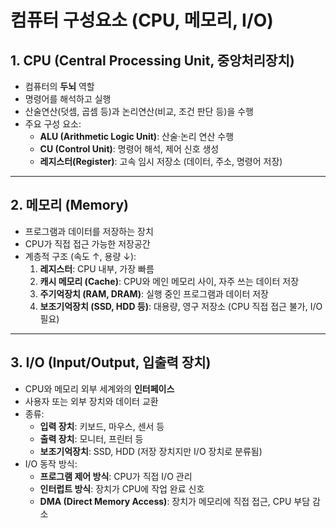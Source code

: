 # 컴퓨터 구성요소 (CPU, 메모리, I/O)

## 1. CPU (Central Processing Unit, 중앙처리장치)
- 컴퓨터의 **두뇌** 역할
- 명령어를 해석하고 실행
- 산술연산(덧셈, 곱셈 등)과 논리연산(비교, 조건 판단 등)을 수행
- 주요 구성 요소:
  - **ALU (Arithmetic Logic Unit)**: 산술·논리 연산 수행
  - **CU (Control Unit)**: 명령어 해석, 제어 신호 생성
  - **레지스터(Register)**: 고속 임시 저장소 (데이터, 주소, 명령어 저장)

---

## 2. 메모리 (Memory)
- 프로그램과 데이터를 저장하는 장치
- CPU가 직접 접근 가능한 저장공간
- 계층적 구조 (속도 ↑, 용량 ↓):
  1. **레지스터**: CPU 내부, 가장 빠름
  2. **캐시 메모리 (Cache)**: CPU와 메인 메모리 사이, 자주 쓰는 데이터 저장
  3. **주기억장치 (RAM, DRAM)**: 실행 중인 프로그램과 데이터 저장
  4. **보조기억장치 (SSD, HDD 등)**: 대용량, 영구 저장소 (CPU 직접 접근 불가, I/O 필요)

---

## 3. I/O (Input/Output, 입출력 장치)
- CPU와 메모리 외부 세계와의 **인터페이스**
- 사용자 또는 외부 장치와 데이터 교환
- 종류:
  - **입력 장치**: 키보드, 마우스, 센서 등
  - **출력 장치**: 모니터, 프린터 등
  - **보조기억장치**: SSD, HDD (저장 장치지만 I/O 장치로 분류됨)
- I/O 동작 방식:
  - **프로그램 제어 방식**: CPU가 직접 I/O 관리
  - **인터럽트 방식**: 장치가 CPU에 작업 완료 신호
  - **DMA (Direct Memory Access)**: 장치가 메모리에 직접 접근, CPU 부담 감소